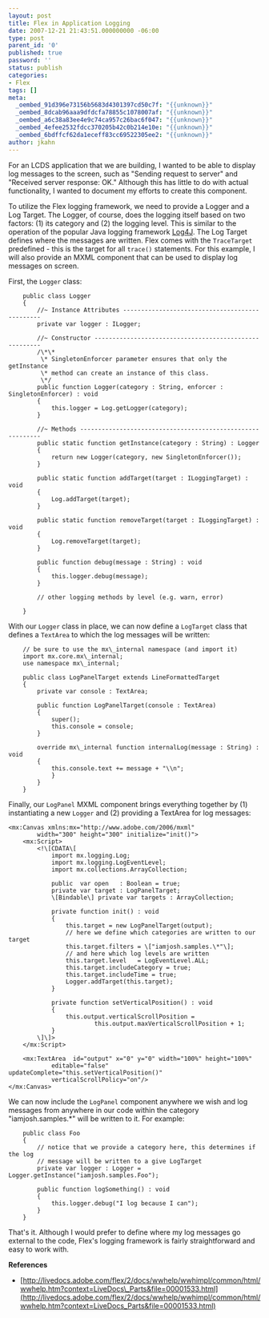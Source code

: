 ```yaml
---
layout: post
title: Flex in Application Logging
date: 2007-12-21 21:43:51.000000000 -06:00
type: post
parent_id: '0'
published: true
password: ''
status: publish
categories:
- Flex
tags: []
meta:
  _oembed_91d396e73156b5683d4301397cd50c7f: "{{unknown}}"
  _oembed_8dcab96aaa9dfdcfa78855c1078007af: "{{unknown}}"
  _oembed_a6c38a83ee4e9c74ca957c26bac6f047: "{{unknown}}"
  _oembed_4efee2532fdcc370205b42c0b214e10e: "{{unknown}}"
  _oembed_6bdffcf62da1eceff83cc69522305ee2: "{{unknown}}"
author: jkahn
---
```

For an LCDS application that we are building, I wanted to be able to display log messages to the screen, such as "Sending request to server" and "Received server response: OK." Although this has little to do with actual functionality, I wanted to document my efforts to create this component.

To utilize the Flex logging framework, we need to provide a Logger and a Log Target. The Logger, of course, does the logging itself based on two factors: (1) its category and (2) the logging level. This is similar to the operation of the popular Java logging framework [Log4J](http://logging.apache.org/log4j/). The Log Target defines where the messages are written. Flex comes with the `TraceTarget` predefined - this is the target for all `trace()` statements. For this example, I will also provide an MXML component that can be used to display log messages on screen.

First, the `Logger` class:

```
    public class Logger
    {
        //~ Instance Attributes -----------------------------------------------
        private var logger : ILogger;

        //~ Constructor -------------------------------------------------------
        /\*\*
         \* SingletonEnforcer parameter ensures that only the getInstance
         \* method can create an instance of this class.
         \*/
        public function Logger(category : String, enforcer : SingletonEnforcer) : void
        {
            this.logger = Log.getLogger(category);
        }

        //~ Methods -----------------------------------------------------------
        public static function getInstance(category : String) : Logger
        {
            return new Logger(category, new SingletonEnforcer());
        }

        public static function addTarget(target : ILoggingTarget) : void
        {
            Log.addTarget(target);
        }

        public static function removeTarget(target : ILoggingTarget) : void
        {
            Log.removeTarget(target);
        }

        public function debug(message : String) : void
        {
            this.logger.debug(message);
        }

        // other logging methods by level (e.g. warn, error)

    }
```

With our `Logger` class in place, we can now define a `LogTarget` class that defines a `TextArea` to which the log messages will be written:

```
    // be sure to use the mx\_internal namespace (and import it)
    import mx.core.mx\_internal;
    use namespace mx\_internal;

    public class LogPanelTarget extends LineFormattedTarget
    {
        private var console : TextArea;

        public function LogPanelTarget(console : TextArea)
        {
            super();
            this.console = console;
        }

        override mx\_internal function internalLog(message : String) : void
        {
            this.console.text += message + "\\n";
            }
        }
    }
```

Finally, our `LogPanel` MXML component brings everything together by (1) instantiating a new `Logger` and (2) providing a TextArea for log messages:

```
<mx:Canvas xmlns:mx="http://www.adobe.com/2006/mxml"
        width="300" height="300" initialize="init()">
    <mx:Script>
        <!\[CDATA\[
            import mx.logging.Log;
            import mx.logging.LogEventLevel;
            import mx.collections.ArrayCollection;

            public  var open   : Boolean = true;
            private var target : LogPanelTarget;
            \[Bindable\] private var targets : ArrayCollection;

            private function init() : void
            {
                this.target = new LogPanelTarget(output);
                // here we define which categories are written to our target
                this.target.filters = \["iamjosh.samples.\*"\];
                // and here which log levels are written
                this.target.level   = LogEventLevel.ALL;
                this.target.includeCategory = true;
                this.target.includeTime = true;
                Logger.addTarget(this.target);
            }

            private function setVerticalPosition() : void
            {
                this.output.verticalScrollPosition =
                        this.output.maxVerticalScrollPosition + 1;
            }
        \]\]>
    </mx:Script>

    <mx:TextArea  id="output" x="0" y="0" width="100%" height="100%"
            editable="false" updateComplete="this.setVerticalPosition()"
            verticalScrollPolicy="on"/>
</mx:Canvas>
```

We can now include the `LogPanel` component anywhere we wish and log messages from anywhere in our code within the category "iamjosh.samples.\*" will be written to it. For example:

```
    public class Foo
    {
        // notice that we provide a category here, this determines if the log
        // message will be written to a give LogTarget
        private var logger : Logger = Logger.getInstance("iamjosh.samples.Foo");

        public function logSomething() : void
        {
            this.logger.debug("I log because I can");
        }
    }
```

That's it. Although I would prefer to define where my log messages go external to the code, Flex's logging framework is fairly straightforward and easy to work with.

**References**

*   [http://livedocs.adobe.com/flex/2/docs/wwhelp/wwhimpl/common/html/wwhelp.htm?context=LiveDocs\_Parts&file=00001533.html](http://livedocs.adobe.com/flex/2/docs/wwhelp/wwhimpl/common/html/wwhelp.htm?context=LiveDocs_Parts&file=00001533.html)
